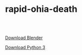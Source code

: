 # rapid-ohia-death

<br><br>

[Download Blender](https://www.blender.org/download/)

[Download Python 3](https://www.python.org/downloads/)


